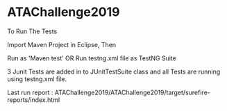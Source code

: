 # ATAChallenge2019
To Run The Tests

Import Maven Project in Eclipse, Then

Run as 'Maven test'
      OR
Run testng.xml file as TestNG Suite

3 Junit Tests are added in to JUnitTestSuite class and all Tests are running using testng.xml file.

Last run report : ATAChallenge2019/ATAChallenge2019/target/surefire-reports/index.html
